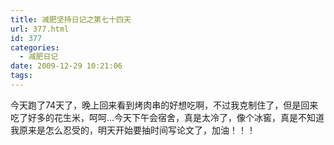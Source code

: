 ```yaml
---
title: 减肥坚持日记之第七十四天
url: 377.html
id: 377
categories:
  - 减肥日记
date: 2009-12-29 10:21:06
tags:
---
```


今天跑了74天了，晚上回来看到烤肉串的好想吃啊，不过我克制住了，但是回来吃了好多的花生米，呵呵...今天下午会宿舍，真是太冷了，像个冰窖，真是不知道我原来是怎么忍受的，明天开始要抽时间写论文了，加油！！！